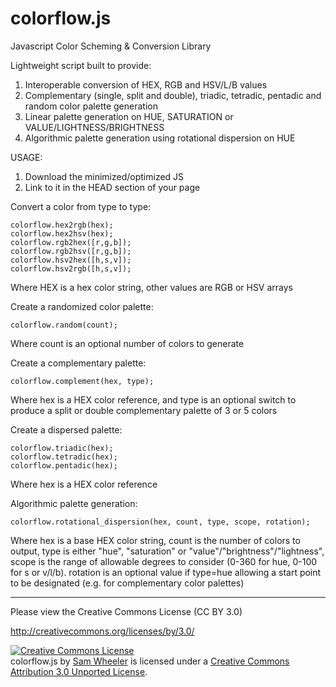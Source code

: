 colorflow.js
============

Javascript Color Scheming & Conversion Library

Lightweight script built to provide:

1. Interoperable conversion of HEX, RGB and HSV/L/B values
2. Complementary (single, split and double), triadic, tetradic, pentadic and random color palette generation
3. Linear palette generation on HUE, SATURATION or VALUE/LIGHTNESS/BRIGHTNESS
2. Algorithmic palette generation using rotational dispersion on HUE


USAGE:

1. Download the minimized/optimized JS
2. Link to it in the HEAD section of your page


Convert a color from type to type:
```
colorflow.hex2rgb(hex);
colorflow.hex2hsv(hex);
colorflow.rgb2hex([r,g,b]);
colorflow.rgb2hsv([r,g,b]);
colorflow.hsv2hex([h,s,v]);
colorflow.hsv2rgb([h,s,v]);
```
Where HEX is a hex color string, other values are RGB or HSV arrays


Create a randomized color palette:
```
colorflow.random(count);
```
Where count is an optional number of colors to generate


Create a complementary palette:
```
colorflow.complement(hex, type);
```
Where hex is a HEX color reference, and type is an optional switch to produce a split or double complementary palette of 3 or 5 colors


Create a dispersed palette:
```
colorflow.triadic(hex);
colorflow.tetradic(hex);
colorflow.pentadic(hex);
```
Where hex is a HEX color reference


Algorithmic palette generation:
```
colorflow.rotational_dispersion(hex, count, type, scope, rotation);
```
Where hex is a base HEX color string, count is the number of colors to output, type is either "hue", "saturation" or "value"/"brightness"/"lightness", scope is the range of allowable degrees to consider (0-360 for hue, 0-100 for s or v/l/b). rotation is an optional value if type=hue allowing a start point to be designated (e.g. for complementary color palettes) 



----------------------

Please view the Creative Commons License (CC BY 3.0)

http://creativecommons.org/licenses/by/3.0/

<a rel="license" href="http://creativecommons.org/licenses/by/3.0/deed.en_US"><img alt="Creative Commons License" style="border-width:0" src="http://i.creativecommons.org/l/by/3.0/88x31.png" /></a><br /><span xmlns:dct="http://purl.org/dc/terms/" property="dct:title">colorflow.js</span> by <a xmlns:cc="http://creativecommons.org/ns#" href="http://www.samwheeler.info" property="cc:attributionName" rel="cc:attributionURL">Sam Wheeler</a> is licensed under a <a rel="license" href="http://creativecommons.org/licenses/by/3.0/deed.en_US">Creative Commons Attribution 3.0 Unported License</a>.
